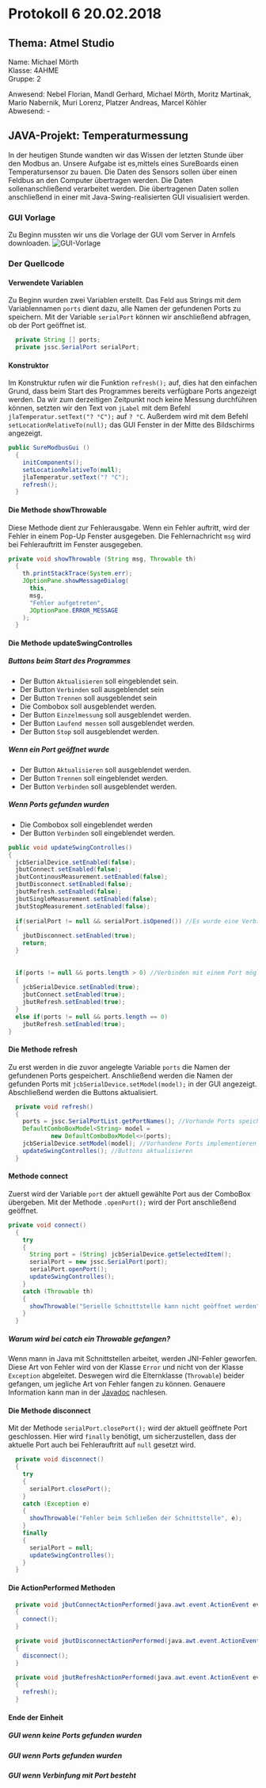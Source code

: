 # Protokoll 6 20.02.2018

## Thema: Atmel Studio

Name: Michael Mörth  
Klasse: 4AHME  
Gruppe: 2  

Anwesend: Nebel Florian, Mandl Gerhard, Michael Mörth, Moritz Martinak, Mario Nabernik, Muri Lorenz, Platzer Andreas, Marcel Köhler    
Abwesend: -

## JAVA-Projekt: Temperaturmessung
In der heutigen Stunde wandten wir das Wissen der letzten Stunde über den Modbus an. Unsere Aufgabe ist es,mittels eines SureBoards einen Temperatursensor zu bauen. Die Daten des Sensors sollen über einen Feldbus an den Computer übertragen werden. Die Daten sollenanschließend verarbeitet werden. Die übertragenen Daten sollen anschließend in einer mit Java-Swing-realisierten GUI visualisiert werden.

### GUI Vorlage
Zu Beginn mussten wir uns die Vorlage der GUI vom Server in Arnfels downloaden.
![GUI-Vorlage](https://github.com/HTLMechatronics/m14-la1-sx/blob/moemim14/moemim14/GUI-Temperaturmessung.png)

### Der Quellcode

#### Verwendete Variablen
Zu Beginn wurden zwei Variablen erstellt. Das Feld aus Strings mit dem Variablennamen `ports` dient dazu, alle Namen der gefundenen Ports zu speichern. Mit der Variable `serialPort` können wir anschließend abfragen, ob der Port geöffnet ist.
```java
  private String [] ports;
  private jssc.SerialPort serialPort;
```
#### Konstruktor
Im Konstruktur rufen wir die Funktion `refresh();` auf, dies hat den einfachen Grund, dass beim Start des Programmes bereits verfügbare Ports angezeigt werden. Da wir zum derzeitigen Zeitpunkt noch keine Messung durchführen können, setzten wir den Text von  `jLabel` mit dem Befehl `jlaTemperatur.setText("? °C");` auf `? °C`. Außerdem wird mit dem Befehl `setLocationRelativeTo(null);` das GUI Fenster in der Mitte des Bildschirms angezeigt.
```java
public SureModbusGui ()
  {
    initComponents();
    setLocationRelativeTo(null);
    jlaTemperatur.setText("? °C");
    refresh();
  }
```
#### Die Methode showThrowable
Diese Methode dient zur Fehlerausgabe. Wenn ein Fehler auftritt, wird der Fehler in einem Pop-Up Fenster ausgegeben. Die Fehlernachricht `msg` wird bei Fehlerauftritt im Fenster ausgegeben.

```java
private void showThrowable (String msg, Throwable th)
  {
    th.printStackTrace(System.err);
    JOptionPane.showMessageDialog(
      this,
      msg,
      "Fehler aufgetreten", 
      JOptionPane.ERROR_MESSAGE
    );
  }
  ```
  #### Die Methode updateSwingControlles
  ##### Buttons beim Start des Programmes
  * Der Button `Aktualisieren` soll eingeblendet sein.
  * Der Button `Verbinden` soll ausgeblendet sein
  * Der Button `Trennen` soll ausgeblendet sein
  * Die Combobox soll ausgeblendet werden.
  * Der Button `Einzelmessung` soll ausgeblendet werden.
  * Der Button `Laufend messen` soll ausgeblendet werden.
  * Der Button `Stop` soll ausgeblendet werden.

  ##### Wenn ein Port geöffnet wurde
  * Der Button `Aktualisieren` soll ausgeblendet werden.
  * Der Button `Trennen` soll eingeblendet werden.
  * Der Button `Verbinden` soll ausgeblendet werden.

  ##### Wenn Ports gefunden wurden
  * Die Combobox soll eingeblendet werden
  * Der Button `Verbinden` soll eingeblendet werden.

  ```java
  public void updateSwingControlles()
  {
    jcbSerialDevice.setEnabled(false);
    jbutConnect.setEnabled(false);
    jbutContinousMeasurement.setEnabled(false);
    jbutDisconnect.setEnabled(false);
    jbutRefresh.setEnabled(false);
    jbutSingleMeasurement.setEnabled(false);
    jbutStopMeasurement.setEnabled(false);
    
    if(serialPort != null && serialPort.isOpened()) //Es wurde eine Verbindung mit einem Port erstellt -> Trennen möglich
    {
      jbutDisconnect.setEnabled(true);
      return;
    }
      
    
    if(ports != null && ports.length > 0) //Verbinden mit einem Port möglich
    {
      jcbSerialDevice.setEnabled(true);
      jbutConnect.setEnabled(true);
      jbutRefresh.setEnabled(true);
    }
    else if(ports != null && ports.length == 0)
      jbutRefresh.setEnabled(true);
  }
  ```

#### Die Methode refresh
Zu erst werden in die zuvor angelegte Variable `ports` die Namen der gefundenen Ports gespeichert. Anschließend werden die Namen der gefunden Ports mit `jcbSerialDevice.setModel(model);` in der GUI angezeigt. Abschließend werden die Buttons aktualisiert.

```java
  private void refresh()
  {
    ports = jssc.SerialPortList.getPortNames(); //Vorhande Ports speichern
    DefaultComboBoxModel<String> model = 
            new DefaultComboBoxModel<>(ports); 
    jcbSerialDevice.setModel(model); //Vorhandene Ports implementieren
    updateSwingControlles(); //Buttons aktualisieren
  }
  ```
#### Methode connect
Zuerst wird der Variable `port` der aktuell gewählte Port aus der ComboBox übergeben. Mit der Methode `.openPort();` wird der Port anschließend geöffnet. 

```java
private void connect()
  {
    try
    {
      String port = (String) jcbSerialDevice.getSelectedItem();
      serialPort = new jssc.SerialPort(port);
      serialPort.openPort();
      updateSwingControlles();
    }
    catch (Throwable th)
    {
      showThrowable("Serielle Schnittstelle kann nicht geöffnet werden", th);
    }    
  }
  ```

##### Warum wird bei catch ein Throwable gefangen?
Wenn mann in Java mit Schnittstellen arbeitet, werden JNI-Fehler geworfen. Diese Art von Fehler wird von der Klasse `Error` und nicht von der Klasse `Exception` abgeleitet. Deswegen wird die Elternklasse (`Throwable`) beider gefangen, um jegliche Art von Fehler fangen zu können. Genauere Information kann man in der [Javadoc](https://docs.oracle.com/javase/7/docs/api/java/lang/Throwable.html) nachlesen.

#### Die Methode disconnect
Mit der Methode `serialPort.closePort();` wird der aktuell geöffnete Port geschlossen. Hier wird `finally` benötigt, um sicherzustellen, dass der aktuelle Port auch bei Fehlerauftritt auf `null` gesetzt wird.

```java
  private void disconnect()
  {
    try
    {
      serialPort.closePort();
    }
    catch (Exception e)
    {
      showThrowable("Fehler beim Schließen der Schnittstelle", e);
    }
    finally
    {
      serialPort = null;
      updateSwingControlles();
    }
  }
```
#### Die ActionPerformed Methoden
```java
  private void jbutConnectActionPerformed(java.awt.event.ActionEvent evt)                                            
  {                                                
    connect();
  }                                           

  private void jbutDisconnectActionPerformed(java.awt.event.ActionEvent evt)                                               
  {                                                   
    disconnect();
  }                                              

  private void jbutRefreshActionPerformed(java.awt.event.ActionEvent evt)                                            
  {                                                
    refresh();
  }                                           
```
#### Ende der Einheit
##### GUI wenn keine Ports gefunden wurden
##### GUI wenn Ports gefunden wurden
##### GUI wenn Verbinfung mit Port besteht
